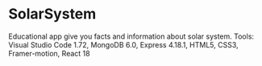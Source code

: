 # SolarSystem 

Educational app give you facts and information about solar system.
Tools: Visual Studio Code 1.72, MongoDB 6.0, Express 4.18.1, HTML5, CSS3, Framer-motion, React 18
